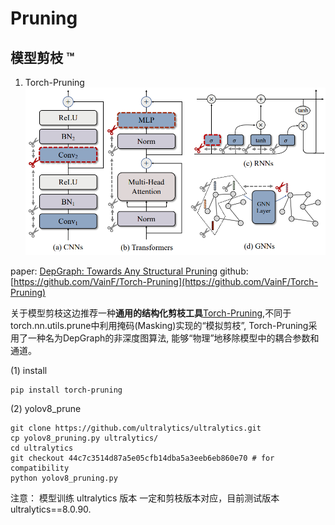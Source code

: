 # Pruning

## 模型剪枝 ™️

1. Torch-Pruning
![](./images/intro.png)

paper: [DepGraph: Towards Any Structural Pruning](https://arxiv.org/abs/2301.12900)
github: [https://github.com/VainF/Torch-Pruning](https://github.com/VainF/Torch-Pruning)

关于模型剪枝这边推荐一种**通用的结构化剪枝工具**[Torch-Pruning](https://github.com/VainF/Torch-Pruning),不同于torch.nn.utils.prune中利用掩码(Masking)实现的“模拟剪枝”, Torch-Pruning采用了一种名为DepGraph的非深度图算法, 能够“物理”地移除模型中的耦合参数和通道。

(1) install 
```
pip install torch-pruning
```

(2) yolov8_prune
```
git clone https://github.com/ultralytics/ultralytics.git 
cp yolov8_pruning.py ultralytics/
cd ultralytics 
git checkout 44c7c3514d87a5e05cfb14dba5a3eeb6eb860e70 # for compatibility
python yolov8_pruning.py

```
注意： 模型训练 ultralytics 版本 一定和剪枝版本对应，目前测试版本 ultralytics==8.0.90.
